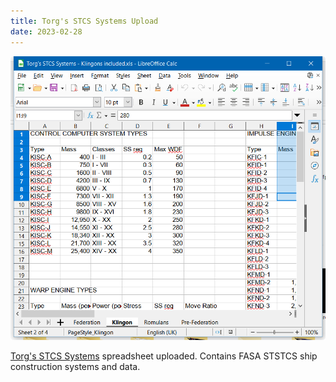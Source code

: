 ```yaml
---
title: Torg's STCS Systems Upload
date: 2023-02-28
---
```

![Ship Construction Systems](/images/Torgs.png)

[Torg's STCS Systems](https://thefasastartrekuniversee-group.groups.io/g/MorenaShipyards/files/STCS%20Game/Torg%27s%20STCS%20Systems%20-%20Klingons%20included.xls) spreadsheet uploaded. Contains FASA STSTCS ship construction systems and data.